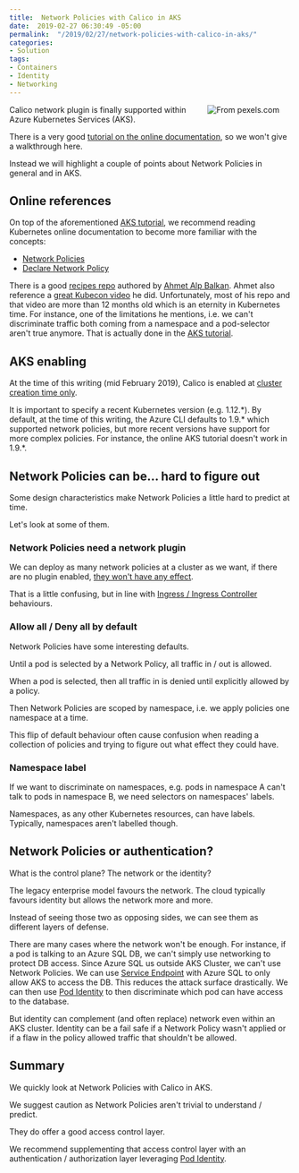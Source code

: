 ```yaml
---
title:  Network Policies with Calico in AKS
date:  2019-02-27 06:30:49 -05:00
permalink:  "/2019/02/27/network-policies-with-calico-in-aks/"
categories:
- Solution
tags:
- Containers
- Identity
- Networking
---
```

<img style="float:right;padding-right:20px;" title="From pexels.com" src="https://vincentlauzon.files.wordpress.com/2019/02/barrier-blur-chain-link-fence-1674819-e1550525929813.jpg" />

Calico network plugin is finally supported within Azure Kubernetes Services (AKS).

There is a very good <a href="https://docs.microsoft.com/en-us/azure/aks/use-network-policies">tutorial on the online documentation</a>, so we won't give a walkthrough here.

Instead we will highlight a couple of points about Network Policies in general and in AKS.

<h2>Online references</h2>

On top of the aforementioned <a href="https://docs.microsoft.com/en-us/azure/aks/use-network-policies">AKS tutorial</a>, we recommend reading Kubernetes online documentation to become more familiar with the concepts:

<ul>
<li><a href="https://kubernetes.io/docs/concepts/services-networking/network-policies/">Network Policies</a></li>
<li><a href="https://kubernetes.io/docs/tasks/administer-cluster/declare-network-policy/">Declare Network Policy</a></li>
</ul>

There is a good <a href="https://github.com/ahmetb/kubernetes-network-policy-recipes">recipes repo</a> authored by <a href="https://github.com/ahmetb">Ahmet Alp Balkan</a>.  Ahmet also reference a <a href="https://www.youtube.com/watch?v=3gGpMmYeEO8">great Kubecon video</a> he did.  Unfortunately, most of his repo and that video are more than 12 months old which is an eternity in Kubernetes time.  For instance, one of the limitations he mentions, i.e. we can't discriminate traffic both coming from a namespace and a pod-selector aren't true anymore.  That is actually done in the <a href="https://docs.microsoft.com/en-us/azure/aks/use-network-policies#allow-traffic-only-from-within-a-defined-namespace">AKS tutorial</a>.

<h2>AKS enabling</h2>

At the time of this writing (mid February 2019), Calico is enabled at <a href="https://docs.microsoft.com/en-us/azure/aks/use-network-policies#create-an-aks-cluster-and-enable-network-policy">cluster creation time only</a>.

It is important to specify a recent Kubernetes version (e.g. 1.12.&#042;).  By default, at the time of this writing, the Azure CLI defaults to 1.9.&#042; which supported network policies, but more recent versions have support for more complex policies.  For instance, the online AKS tutorial doesn't work in 1.9.&#042;.

<h2>Network Policies can be...  hard to figure out</h2>

Some design characteristics make Network Policies a little hard to predict at time.

Let's look at some of them.

<h3>Network Policies need a network plugin</h3>

We can deploy as many network policies at a cluster as we want, if there are no plugin enabled, <a href="https://kubernetes.io/docs/concepts/services-networking/network-policies/#prerequisites">they won't have any effect</a>.

That is a little confusing, but in line with <a href="https://vincentlauzon.com/2018/11/21/understanding-simple-http-ingress-in-aks/">Ingress / Ingress Controller</a> behaviours.

<h3>Allow all / Deny all by default</h3>

Network Policies have some interesting defaults.

Until a pod is selected by a Network Policy, all traffic in / out is allowed.

When a pod is selected, then all traffic in is denied until explicitly allowed by a policy.

Then Network Policies are scoped by namespace, i.e. we apply policies one namespace at a time.

This flip of default behaviour often cause confusion when reading a collection of policies and trying to figure out what effect they could have.

<h3>Namespace label</h3>

If we want to discriminate on namespaces, e.g. pods in namespace A can't talk to pods in namespace B, we need selectors on namespaces' labels.

Namespaces, as any other Kubernetes resources, can have labels.  Typically, namespaces aren't labelled though.

<h2>Network Policies or authentication?</h2>

What is the control plane?  The network or the identity?

The legacy enterprise model favours the network.  The cloud typically favours identity but allows the network more and more.

Instead of seeing those two as opposing sides, we can see them as different layers of defense.

There are many cases where the network won't be enough.  For instance, if a pod is talking to an Azure SQL DB, we can't simply use networking to protect DB access.  Since Azure SQL us outside AKS Cluster, we can't use Network Policies.  We can use <a href="https://vincentlauzon.com/2017/10/04/virtual-network-service-endpoint-hello-world/">Service Endpoint</a> with Azure SQL to only allow AKS to access the DB.  This reduces the attack surface drastically.  We can then use <a href="https://vincentlauzon.com/2019/02/19/azure-ad-pod-identity-in-aks/">Pod Identity</a> to then discriminate which pod can have access to the database.

But identity can complement (and often replace) network even within an AKS cluster.  Identity can be a fail safe if a Network Policy wasn't applied or if a flaw in the policy allowed traffic that shouldn't be allowed.

<h2>Summary</h2>

We quickly look at Network Policies with Calico in AKS.

We suggest caution as Network Policies aren't trivial to understand / predict.

They do offer a good access control layer.

We recommend supplementing that access control layer with an authentication / authorization layer leveraging <a href="https://vincentlauzon.com/2019/02/19/azure-ad-pod-identity-in-aks/">Pod Identity</a>.